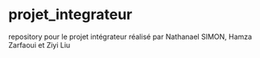# projet_integrateur
repository pour le projet intégrateur réalisé par Nathanael SIMON, Hamza Zarfaoui et Ziyi Liu
